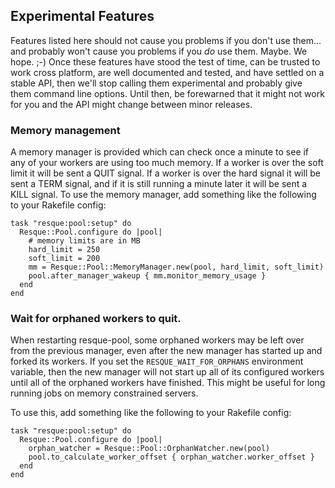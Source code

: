 Experimental Features
---------------------

Features listed here should not cause you problems if you don't use them... and
probably won't cause you problems if you *do* use them.  Maybe.  We hope.  ;-)
Once these features have stood the test of time, can be trusted to work cross
platform, are well documented and tested, and have settled on a stable API,
then we'll stop calling them experimental and probably give them command line
options.  Until then, be forewarned that it might not work for you and the API
might change between minor releases.

### Memory management

A memory manager is provided which can check once a minute to see if any of
your workers are using too much memory.  If a worker is over the soft limit it
will be sent a QUIT signal.  If a worker is over the hard signal it will be
sent a TERM signal, and if it is still running a minute later it will be sent a
KILL signal.  To use the memory manager, add something like the following to
your Rakefile config:

    task "resque:pool:setup" do
      Resque::Pool.configure do |pool|
        # memory limits are in MB
        hard_limit = 250
        soft_limit = 200
        mm = Resque::Pool::MemoryManager.new(pool, hard_limit, soft_limit)
        pool.after_manager_wakeup { mm.monitor_memory_usage }
      end
    end

### Wait for orphaned workers to quit.

When restarting resque-pool, some orphaned workers may be left over from the
previous manager, even after the new manager has started up and forked its
workers.  If you set the `RESQUE_WAIT_FOR_ORPHANS` environment variable, then
the new manager will not start up all of its configured workers until all of
the orphaned workers have finished.  This might be useful for long running jobs
on memory constrained servers.

To use this, add something like the following to your Rakefile config:

    task "resque:pool:setup" do
      Resque::Pool.configure do |pool|
        orphan_watcher = Resque::Pool::OrphanWatcher.new(pool)
        pool.to_calculate_worker_offset { orphan_watcher.worker_offset }
      end
    end

